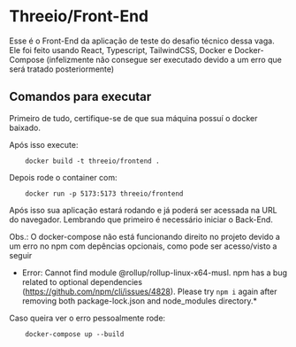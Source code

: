 
# Threeio/Front-End

Esse é o Front-End da aplicação de teste do desafio técnico dessa vaga. Ele foi feito usando React, Typescript, TailwindCSS, Docker e Docker-Compose (infelizmente não consegue ser executado devido a um erro que será tratado posteriormente)

## Comandos para executar

Primeiro de tudo, certifique-se de que sua máquina possuí o docker baixado.

Após isso execute:

```
    docker build -t threeio/frontend .
```

Depois rode o container com:

```
    docker run -p 5173:5173 threeio/frontend
```

Após isso sua aplicação estará rodando e já poderá ser acessada na URL do navegador. Lembrando que primeiro é necessário iniciar o Back-End.

Obs.: O docker-compose não está funcionando direito no projeto devido a um erro no npm com depências opcionais, como pode ser acesso/visto a seguir

* Error: Cannot find module @rollup/rollup-linux-x64-musl. npm has a bug related to optional dependencies (https://github.com/npm/cli/issues/4828). Please try `npm i` again after removing both package-lock.json and node_modules directory.*

Caso queira ver o erro pessoalmente rode:

```
    docker-compose up --build
```



